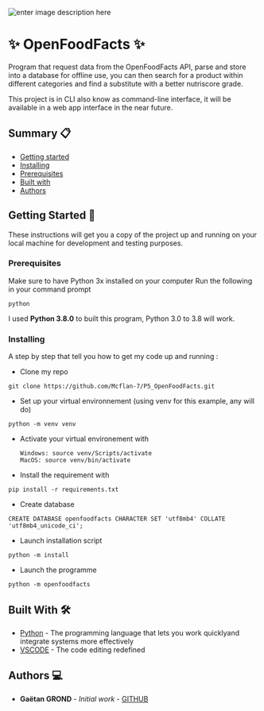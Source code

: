 ![enter image description here](https://travis-ci.com/Mcflan-7/P5_OpenFoodFacts.svg?branch=master)

# ✨ OpenFoodFacts ✨

Program that request data from the OpenFoodFacts API, parse and store into a database for offline use, you can then search for a product within different categories and find a substitute with a better nutriscore grade.

This project is in CLI also know as command-line interface, it will be available in a web app interface in the near future.

## Summary 📋

- [Getting started](#getting-started)
- [Installing](#installing)
- [Prerequisites](#prerequisites)
- [Built with](#built-with)
- [Authors](#authors)

## Getting Started 🚀

These instructions will get you a copy of the project up and running on your local machine for development and testing purposes.

### Prerequisites

Make sure to have Python 3x installed on your computer
Run the following in your command prompt

```
python
```

I used **Python 3.8.0** to built this program, Python 3.0 to 3.8 will work.

### Installing

A step by step that tell you how to get my code up and running :

- Clone my repo

```
git clone https://github.com/Mcflan-7/P5_OpenFoodFacts.git
```

- Set up your virtual environnement (using venv for this example, any will do)

```
python -m venv venv
```

- Activate your virtual environement with

  ```
  Windows: source venv/Scripts/activate
  MacOS: source venv/bin/activate
  ```

- Install the requirement with

```
pip install -r requirements.txt
```

- Create database

```
CREATE DATABASE openfoodfacts CHARACTER SET 'utf8mb4' COLLATE 'utf8mb4_unicode_ci';
```

- Launch installation script

```
python -m install
```

- Launch the programme

```
python -m openfoodfacts
```

## Built With 🛠

- [Python](<[https://www.python.org/](https://www.python.org/)>) - The programming language that lets you work quicklyand integrate systems more effectively
- [VSCODE](<[https://code.visualstudio.com/](https://code.visualstudio.com/)>) - The code editing redefined

## Authors 💻

- **Gaëtan GROND** - _Initial work_ - [GITHUB](<[https://github.com/Mcflan-7](https://github.com/Mcflan-7)>)
